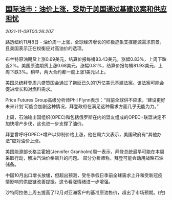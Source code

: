<!--1636417863000-->
[国际油市：油价上涨，受助于美国通过基建议案和供应担忧](https://cn.reuters.com/article/oil-close-1108-mon-idCNKBS2HU01D)
------

<div><i>2021-11-09T00:26:20Z</i></div><p>路透纽约11月8日 - 油价周一上涨，全球经济增长的积极迹象支撑能源需求前景，且美国表示正在权衡应对高油价的选项。</p><p>布兰特原油期货上涨0.69美元，结算价报每桶83.43美元，涨幅0.83%，上周下跌近2%。美国原油期货上涨0.68美元，涨幅0.81%，结算价报每桶81.93美元，上周下跌3%。稍早，两大合约都一度上涨1美元以上。</p><p>美国总统拜登周六盛赞国会通过了拖延已久的1万亿美元基建法案。该法案可能会促进增长和对燃料需求。</p><p>Price Futures Group高级分析师Phil Flynn表示：“目前全球供不应求，‘建设更好未来计划’可能会加剧这种情况，拜登政府在满足这种需求方面几乎无能为力。”</p><p>上周，石油输出国组织(OPEC)和包括俄罗斯在内的盟友组成的OPEC+联盟决定不加快增产步伐，这也进一步支撑了油价。</p><p>拜登曾呼吁OPEC+增产以抑制价格上涨，他在周六又表示，美国政府有“其他办法”应对油价上涨。</p><p>美国能源部长格兰霍姆(Jennifer Granholm)周一表示，拜登总统最早可能在本周采取行动，解决汽油价格飙升的问题。 部分分析师称，拜登可能会动用战略石油储备。</p><p>中国10月出口增长放缓，但超出预测，受冬季假日季前全球需求上升和受新冠疫情影响的供应链改善提振。这令看涨情绪进一步增强。</p><p>沙特阿拉伯上周五提高了12月对亚洲客户的基准原油售价，超出了市场预期。(完)</p>
